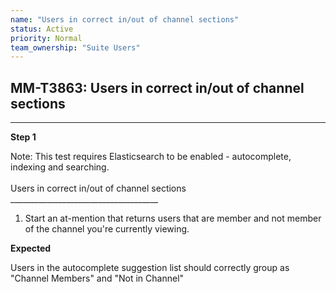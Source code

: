 ```yaml
---
name: "Users in correct in/out of channel sections"
status: Active
priority: Normal
team_ownership: "Suite Users"
---
```


## MM-T3863: Users in correct in/out of channel sections

---

**Step 1**

Note: This test requires Elasticsearch to be enabled - autocomplete, indexing and searching.\
\
Users in correct in/out of channel sections\
\_\_\_\_\_\_\_\_\_\_\_\_\_\_\_\_\_\_\_\_\_\_\_\_\_\_\_\_\_\_\_\_\_\_\_\_\_

1. Start an at-mention that returns users that are member and not member of the channel you're currently viewing.

**Expected**

Users in the autocomplete suggestion list should correctly group as "Channel Members" and "Not in Channel"
